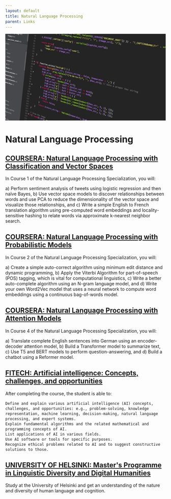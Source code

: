 ```yaml
---
layout: default
title: Natural Language Processing
parent: Links
---
```

![jpg](/assets/abstract-business-code-270348.jpg "Code on computer screen.")

# Natural Language Processing

## [COURSERA: Natural Language Processing with Classification and Vector Spaces](https://www.coursera.org/learn/classification-vector-spaces-in-nlp?fbclid=IwAR3pMqYvy2ZBO1DQ6BYy9ceKuruY5d6r0qWXtWfrYzzjJaYpSmsSScCph3g)
In Course 1 of the Natural Language Processing Specialization, you will:   

a) Perform sentiment analysis of tweets using logistic regression and then naïve Bayes, 
b) Use vector space models to discover relationships between words and use PCA to reduce the dimensionality of the vector space and visualize those relationships, and
c) Write a simple English to French translation algorithm using pre-computed word embeddings and locality-sensitive hashing to relate words via approximate k-nearest neighbor search.  

## [COURSERA: Natural Language Processing with Probabilistic Models](https://www.coursera.org/learn/probabilistic-models-in-nlp?fbclid=IwAR3Jp_XKtqNG35OD7rFNwgGeGHvAzji1q4xQeZXjiT9bfUrWG1n-MuuiWks)
In Course 2 of the Natural Language Processing Specialization, you will:

a) Create a simple auto-correct algorithm using minimum edit distance and dynamic programming,
b) Apply the Viterbi Algorithm for part-of-speech (POS) tagging, which is vital for computational linguistics,
c) Write a better auto-complete algorithm using an N-gram language model, and 
d) Write your own Word2Vec model that uses a neural network to compute word embeddings using a continuous bag-of-words model.

## [COURSERA: Natural Language Processing with Attention Models](https://www.coursera.org/learn/attention-models-in-nlp?fbclid=IwAR3gp-stabldoRW_JEIJlRZz6RTMSJIoTAS_A1h2u3Cuwvoe5u73zZ72hHM)
In Course 4 of the Natural Language Processing Specialization, you will:

a) Translate complete English sentences into German using an encoder-decoder attention model,
b) Build a Transformer model to summarize text, 
c) Use T5 and BERT models to perform question-answering, and
d) Build a chatbot using a Reformer model. 

## [FITECH: Artificial intelligence: Concepts, challenges, and opportunities](https://fitech.io/fi/opinnot/artificial-intelligence-concepts-challenges-and-opportunities/)
After completing the course, the student is able to:

    Define and explain various artificial intelligence (AI) concepts, challenges, and opportunities: e.g., problem-solving, knowledge representation, machine learning, decision-making, natural language processing, and expert systems.
    Explain fundamental algorithms and the related mathematical and programming concepts of AI.
    List applications of AI in various fields.
    Use AI software or tools for specific purposes.
    Recognize ethical problems related to AI and to suggest constructive solutions to those.


## [UNIVERSITY OF HELSINKI: Master's Programme in Linguistic Diversity and Digital Humanities](https://www.helsinki.fi/en/degree-programmes/linguistic-diversity-and-digital-humanities-masters-programme)
Study at the University of Helsinki and get an understanding of the nature and diversity of human language and cognition.
